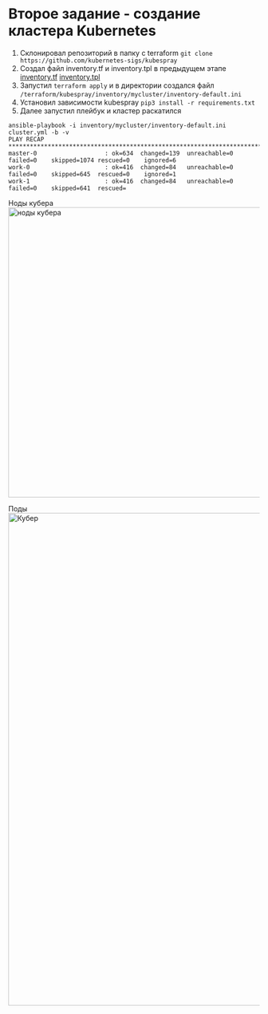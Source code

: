 # Второе задание - создание кластера Kubernetes
 1) Склонировал репозиторий в папку с terraform  ``` git clone https://github.com/kubernetes-sigs/kubespray ```
 2) Создал файл inventory.tf и inventory.tpl в предыдущем этапе [inventory.tf](../terraform/inventory.tf)  [inventory.tpl](../terraform/inventory.tpl)  
 3) Запустил ``` terraform apply ``` и в директории создался файл ``` /terraform/kubespray/inventory/mycluster/inventory-default.ini ```  
 4) Установил зависимости kubespray ``` pip3 install -r requirements.txt ```  
 5) Далее запустил плейбук и кластер раскатился  
```
ansible-playbook -i inventory/mycluster/inventory-default.ini cluster.yml -b -v
PLAY RECAP *****************************************************************************************
master-0                   : ok=634  changed=139  unreachable=0    failed=0    skipped=1074 rescued=0    ignored=6   
work-0                     : ok=416  changed=84   unreachable=0    failed=0    skipped=645  rescued=0    ignored=1   
work-1                     : ok=416  changed=84   unreachable=0    failed=0    skipped=641  rescued=

```
Ноды кубера  
<img width="582" alt="ноды кубера" src="https://github.com/user-attachments/assets/df7ac4cd-1025-49ba-bd9e-e4beb4db9766">  

Поды  
<img width="988" alt="Кубер" src="https://github.com/user-attachments/assets/342e4da9-fbf8-487b-a527-fbf0b1107e50">
